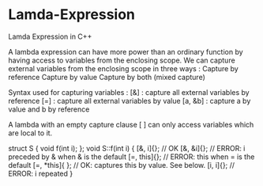 # Lamda-Expression
Lamda Expression in C++

A lambda expression can have more power than an ordinary function by having access to variables from the enclosing scope. We can capture external variables from the enclosing scope in three ways : 
      Capture by reference 
      Capture by value 
      Capture by both (mixed capture)
      
Syntax used for capturing variables : 
      [&] : capture all external variables by reference 
      [=] : capture all external variables by value 
      [a, &b] : capture a by value and b by reference
      
A lambda with an empty capture clause [ ] can only access variables which are local to it. 

struct S { void f(int i); };
void S::f(int i) 
{
    [&, i]{};      // OK
    [&, &i]{};     // ERROR: i preceded by & when & is the default
    [=, this]{};   // ERROR: this when = is the default
    [=, *this]{ }; // OK: captures this by value. See below.
    [i, i]{};      // ERROR: i repeated
}
